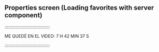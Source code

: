## Properties screen (Loading favorites with server component)

:::::::::::::::::::::::::::::::::::::

ME QUEDÉ EN EL VIDEO: 7 H 42 MIN 37 S

:::::::::::::::::::::::::::::::::::::
